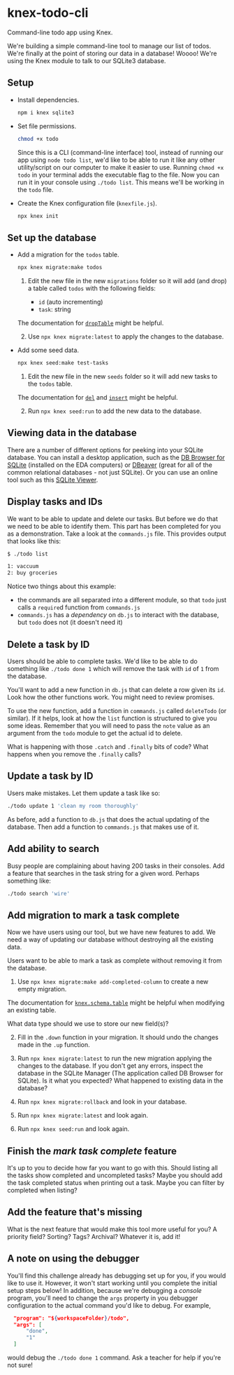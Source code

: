 # knex-todo-cli

Command-line todo app using Knex.

We're building a simple command-line tool to manage our list of todos. We're finally at the point of storing our data in a database! Woooo! We're using the Knex module to talk to our SQLite3 database.


## Setup

* Install dependencies.

  ```sh
  npm i knex sqlite3
  ```

* Set file permissions.

  ```sh
  chmod +x todo
  ```

  Since this is a CLI (command-line interface) tool, instead of running our app using `node todo list`, we'd like to be able to run it like any other utility/script on our computer to make it easier to use. Running `chmod +x todo` in your terminal adds the executable flag to the file. Now you can run it in your console using `./todo list`. This means we'll be working in the `todo` file.

* Create the Knex configuration file (`knexfile.js`).

  ```sh
  npx knex init
  ```


## Set up the database

* Add a migration for the `todos` table.

  ```sh
  npx knex migrate:make todos
  ```

  1. Edit the new file in the new `migrations` folder so it will add (and drop) a table called `todos` with the following fields:

      * `id` (auto incrementing)
      * `task`: string

  The documentation for [`dropTable`](http://knexjs.org/#Schema-dropTable) might be helpful.

  2. Use `npx knex migrate:latest` to apply the changes to the database.

* Add some seed data.

  ```sh
  npx knex seed:make test-tasks
  ```

  1. Edit the new file in the new `seeds` folder so it will add new tasks to the `todos` table.

  The documentation for [`del`](http://knexjs.org/#Builder-del%20/%20delete) and [`insert`](http://knexjs.org/#Builder-insert) might be helpful.

  2. Run `npx knex seed:run` to add the new data to the database.


## Viewing data in the database
There are a number of different options for peeking into your SQLite database. You can install a desktop application, such as the [DB Browser for SQLite](https://sqlitebrowser.org/) (installed on the EDA computers) or [DBeaver](https://dbeaver.io) (great for all of the common relational databases - not just SQLite). Or you can use an online tool such as this [SQLite Viewer](https://inloop.github.io/sqlite-viewer/).

## Display tasks and IDs

We want to be able to update and delete our tasks. But before we do that we need to be able to identify them. This part has been completed for you as a demonstration. Take a look at the `commands.js` file. This provides output that looks like this:

```sh
$ ./todo list

1: vaccuum
2: buy groceries
```

Notice two things about this example:
 * the commands are all separated into a different module, so that `todo` just calls a `require`d function from `commands.js`
 * `commands.js` has a _dependency_ on `db.js` to interact with the database, but `todo` does not (it doesn't need it)


## Delete a task by ID

Users should be able to complete tasks. We'd like to be able to do something like `./todo done 1` which will remove the task with `id` of `1` from the database.

You'll want to add a new function in `db.js` that can delete a row given its `id`. Look how the other functions work. You might need to review promises.

To use the new function, add a function in `commands.js` called `deleteTodo` (or similar). If it helps, look at how the `list` function is structured to give you some ideas. Remember that you will need to pass the `note` value as an argument from the `todo` module to get the actual id to delete.

What is happening with those `.catch` and `.finally` bits of code? What happens when you remove the `.finally` calls?


## Update a task by ID

Users make mistakes. Let them update a task like so:

```sh
./todo update 1 'clean my room thoroughly'
```

As before, add a function to `db.js` that does the actual updating of the database. Then add a function to `commands.js` that makes use of it.


## Add ability to search

Busy people are complaining about having 200 tasks in their consoles. Add a feature that searches in the task string for a given word. Perhaps something like:

```sh
./todo search 'wire'
```


## Add migration to mark a task complete

Now we have users using our tool, but we have new features to add. We need a way of updating our database without destroying all the existing data.

Users want to be able to mark a task as complete without removing it from the database.

1. Use `npx knex migrate:make add-completed-column` to create a new empty migration.

  The documentation for [`knex.schema.table`](http://knexjs.org/#Schema-table) might be helpful when modifying an existing table.

  What data type should we use to store our new field(s)?

2. Fill in the `.down` function in your migration. It should undo the changes made in the `.up` function.

3. Run `npx knex migrate:latest` to run the new migration applying the changes to the database. If you don't get any errors, inspect the database in the SQLite Manager (The application called DB Browser for SQLite). Is it what you expected? What happened to existing data in the database?

4. Run `npx knex migrate:rollback` and look in your database.

5. Run `npx knex migrate:latest` and look again.

6. Run `npx knex seed:run` and look again.


## Finish the _mark task complete_ feature

It's up to you to decide how far you want to go with this. Should listing all the tasks show completed and uncompleted tasks? Maybe you should add the task completed status when printing out a task. Maybe you can filter by completed when listing?


## Add the feature that's missing

What is the next feature that would make this tool more useful for you? A priority field? Sorting? Tags? Archival? Whatever it is, add it!



## A note on using the debugger

You'll find this challenge already has debugging set up for you, if you would like to use it. However, it won't start working until you complete the initial setup steps below! In addition, because we're debugging a _console_ program, you'll need to change the `args` property in you debugger configuration to the actual command you'd like to debug. For example,

```json
  "program": "${workspaceFolder}/todo",
  "args": [
      "done",
      "1"
  ]
```

would debug the `./todo done 1` command. Ask a teacher for help if you're not sure!


